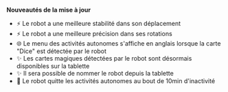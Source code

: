 **Nouveautés de la mise à jour**

- ⚡️ Le robot a une meilleure stabilité dans son déplacement
- ⚡️ Le robot a une meilleure précision dans ses rotations
- 🌐 Le menu des activités autonomes s'affiche en anglais lorsque la carte "Dice" est détectée par le robot
- ✨ Les cartes magiques détectées par le robot sont désormais disponibles sur la tablette
- ✨ Il sera possible de nommer le robot depuis la tablette
- 🐛 Le robot quitte les activités autonomes au bout de 10min d'inactivité
